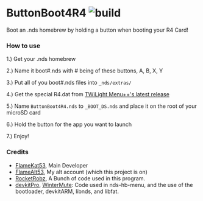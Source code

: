 # ButtonBoot4R4 ![build](https://travis-ci.org/FlameAlt53/ButtonBoot4R4.svg?branch=master)
Boot an .nds homebrew by holding a button when booting your R4 Card!


### How to use

1.) Get your .nds homebrew

2.) Name it boot#.nds with # being of these buttons, A, B, X, Y

3.) Put all of you boot#.nds files into `_nds/extras/`

4.) Get the special R4.dat from [TWiLight Menu++'s latest release](https://github.com/RocketRobz/TWiLightMenu)

5.) Name `ButtonBoot4R4.nds` to `_BOOT_DS.nds` and place it on the root of your microSD card

6.) Hold the button for the app you want to launch

7.) Enjoy!

### Credits

- [FlameKat53](https://github.com/FlameKat53), Main Developer
- [FlameAlt53](https://github.com/FlameAlt53), My alt account (which this project is on)
- [RocketRobz](https://github.com/RocketRobz), A Bunch of code used in this program.
- [devkitPro](https://github.com/devkitPro), [WinterMute](https://github.com/WinterMute): Code used in nds-hb-menu, and the use of the bootloader, devkitARM, libnds, and libfat.
